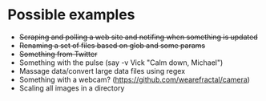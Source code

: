 Possible examples
===

- ~~Scraping and polling a web site and notifing when something is updated~~
- ~~Renaming a set of files based on glob and some params~~
- ~~Something from Twitter~~
- Something with the pulse (say -v Vick "Calm down, Michael")
- Massage data/convert large data files using regex
- Something with a webcam? (https://github.com/wearefractal/camera)
- Scaling all images in a directory
